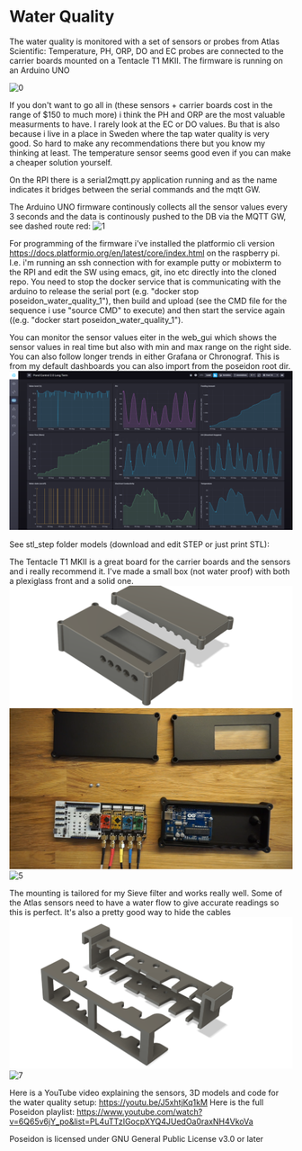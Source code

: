 # Water Quality

The water quality is monitored with a set of sensors or probes from Atlas Scientific: Temperature, PH, ORP, DO and EC probes are connected to the carrier boards mounted on a Tentacle T1 MKII. The firmware is running on an Arduino UNO 

![0](https://github.com/boanjo/boanjo.github.io/blob/master/poseidon_atlas_sandwich.PNG?raw=true "Atlas sensors with mounting in the Sieve filter")

If you don't want to go all in (these sensors + carrier boards cost in the range of $150 to much more) i think the PH and ORP are the most valuable measurments to have. I rarely look at the EC or DO values. Bu that is also because i live in a place in Sweden where the tap water quality is very good. So hard to make any recommendations there but you know my thinking at least. The temperature sensor seems good even if you can make a cheaper solution yourself.

On the RPI there is a serial2mqtt.py application running and as the name indicates it bridges between the serial commands and the mqtt GW.

The Arduino UNO firmware continously collects all the sensor values every 3 seconds and the data is continously pushed to the DB via the MQTT GW, see dashed route red:
![1](https://github.com/boanjo/boanjo.github.io/blob/master/poseidon_water_quality_route.png?raw=true "Sensor route")

For programming of the firmware i've installed the platformio cli version https://docs.platformio.org/en/latest/core/index.html on the raspberry pi. I.e. i'm running an ssh connection with for example putty or mobixterm to the RPI and edit the SW using emacs, git, ino etc directly into the cloned repo. You need to stop the docker service that is communicating with the arduino to release the serial port (e.g. "docker stop poseidon_water_quality_1"), then build and upload (see the CMD file for the sequence i use "source CMD" to execute) and then start the service again ((e.g. "docker start poseidon_water_quality_1").

You can monitor the sensor values eiter in the web_gui which shows the sensor values in real time but also with min and max range on the right side. You can also follow longer trends in either Grafana or Chronograf. This is from my default dashboards you can also import from the poseidon root dir.
![2](https://github.com/boanjo/boanjo.github.io/blob/master/poseidon_sensor_details.png?raw=true "Sensor Details")


See stl_step folder models (download and edit STEP or just print STL):

The Tentacle T1 MKII is a great board for the carrier boards and the sensors and i really recommend it. I've made a small box (not water proof) with both a plexiglass front and a solid one.
![3](https://github.com/boanjo/boanjo.github.io/blob/master/poseidon_model_tentacle.PNG?raw=true "Tentacle T1 MKII box model")
![4](https://github.com/boanjo/boanjo.github.io/blob/master/poseidon_quality_box.PNG?raw=true "Tentacle T1 MKII box")
![5](https://github.com/boanjo/boanjo.github.io/blob/master/poseidon_tentacle_t1.PNG?raw=true "Hidden electronics")



The mounting is tailored for my Sieve filter and works really well. Some of the Atlas sensors need to have a water flow to give accurate readings so this is perfect. It's also a pretty good way to hide the cables
![6](https://github.com/boanjo/boanjo.github.io/blob/master/poseidon_model_atlas_sensors.PNG?raw=true "Atlas sensors mounting model")
![7](https://github.com/boanjo/boanjo.github.io/blob/master/poseidon_quality_mounting_live_2.PNG?raw=true "Sieve filter")

Here is a YouTube video explaining the sensors, 3D models and code for the water quality setup: https://youtu.be/J5xhtjKq1kM
Here is the full Poseidon playlist: https://www.youtube.com/watch?v=6Q65v6jY_po&list=PL4uTTzIGocpXYQ4JUedOa0raxNH4VkoVa

Poseidon is licensed under GNU General Public License v3.0 or later